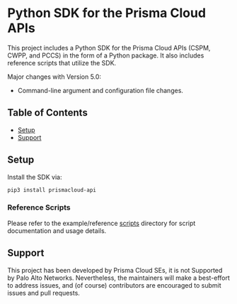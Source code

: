 # Python SDK for the Prisma Cloud APIs

This project includes a Python SDK for the Prisma Cloud APIs (CSPM, CWPP, and PCCS) in the form of a Python package.
It also includes reference scripts that utilize the SDK.

Major changes with Version 5.0:

* Command-line argument and configuration file changes.

## Table of Contents

* [Setup](#Setup)
* [Support](#Support)


## Setup

Install the SDK via:

```
pip3 install prismacloud-api
```

### Reference Scripts

Please refer to the example/reference [scripts](https://github.com/PaloAltoNetworks/prismacloud-api-python/tree/main/scripts) directory for script documentation and usage details.

## Support

This project has been developed by Prisma Cloud SEs, it is not Supported by Palo Alto Networks.
Nevertheless, the maintainers will make a best-effort to address issues, and (of course) contributors are encouraged to submit issues and pull requests.
